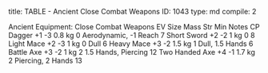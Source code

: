 title:          TABLE - Ancient Close Combat Weapons
ID:             1043
type:           md
compile:        2



Ancient Equipment: Close Combat Weapons
EV	Size	Mass	Str Min	Notes	CP
Dagger	+1	-3	0.8 kg	0	Aerodynamic, -1 Reach	7
Short Sword	+2	-2	1 kg	0		8
Light Mace	+2	-3	1 kg	0	Dull	6
Heavy Mace	+3	-2	1.5 kg	1	Dull, 1.5 Hands	6
Battle Axe	+3	-2	1 kg	2	1.5 Hands, Piercing	12
Two Handed Axe	+4	-1	1.7 kg	2	Piercing, 2 Hands	13
